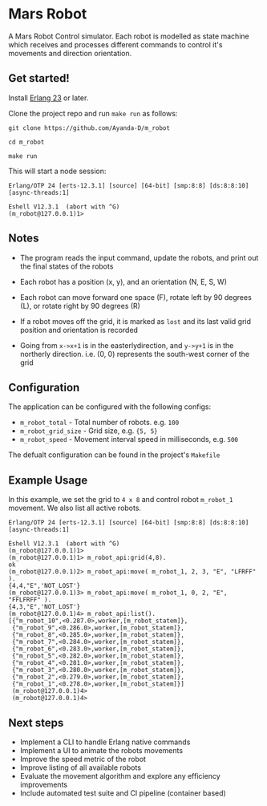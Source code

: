 # Mars Robot

A Mars Robot Control simulator. Each robot is modelled as state machine which receives and processes different commands to control it's movements and direction orientation.

## Get started!

Install [Erlang 23](https://www.erlang.org/doc/index.html) or later.

Clone the project repo and run `make run` as follows:

```
git clone https://github.com/Ayanda-D/m_robot

cd m_robot

make run

```

This will start a node session:

```
Erlang/OTP 24 [erts-12.3.1] [source] [64-bit] [smp:8:8] [ds:8:8:10] [async-threads:1]

Eshell V12.3.1  (abort with ^G)
(m_robot@127.0.0.1)1>
```
 
 
## Notes
 
- The program reads the input command, update the robots, and print out the final states of the robots

- Each robot has a position (x, y), and an orientation (N, E, S, W)
 
- Each robot can move forward one space (F), rotate left by 90 degrees (L), or rotate right by 90 degrees (R)

- If a robot moves off the grid, it is marked as `lost` and its last valid grid position and orientation is recorded

- Going from `x->x+1` is in the easterlydirection, and `y->y+1` is in the northerly direction. i.e. (0, 0) represents the south-west corner of the grid 


## Configuration

The application can be configured with the following configs:

- `m_robot_total` - Total number of robots. e.g. `100`
- `m_robot_grid_size` - Grid size, e.g. `{5, 5}`
- `m_robot_speed` - Movement interval speed in milliseconds, e.g. `500`

The defualt configuration can be found in the project's `Makefile`



## Example Usage

In this example, we set the grid to `4 x 8` and control robot `m_robot_1` movement. We also list all active robots.

```
Erlang/OTP 24 [erts-12.3.1] [source] [64-bit] [smp:8:8] [ds:8:8:10] [async-threads:1]

Eshell V12.3.1  (abort with ^G)
(m_robot@127.0.0.1)1>
(m_robot@127.0.0.1)1> m_robot_api:grid(4,8).
ok
(m_robot@127.0.0.1)2> m_robot_api:move( m_robot_1, 2, 3, "E", "LFRFF" ).
{4,4,"E",'NOT_LOST'}
(m_robot@127.0.0.1)3> m_robot_api:move( m_robot_1, 0, 2, "E", "FFLFRFF" ).
{4,3,"E",'NOT_LOST'}
(m_robot@127.0.0.1)4> m_robot_api:list().
[{"m_robot_10",<0.287.0>,worker,[m_robot_statem]},
 {"m_robot_9",<0.286.0>,worker,[m_robot_statem]},
 {"m_robot_8",<0.285.0>,worker,[m_robot_statem]},
 {"m_robot_7",<0.284.0>,worker,[m_robot_statem]},
 {"m_robot_6",<0.283.0>,worker,[m_robot_statem]},
 {"m_robot_5",<0.282.0>,worker,[m_robot_statem]},
 {"m_robot_4",<0.281.0>,worker,[m_robot_statem]},
 {"m_robot_3",<0.280.0>,worker,[m_robot_statem]},
 {"m_robot_2",<0.279.0>,worker,[m_robot_statem]},
 {"m_robot_1",<0.278.0>,worker,[m_robot_statem]}]
 (m_robot@127.0.0.1)4>
 (m_robot@127.0.0.1)4>

```


## Next steps


- Implement a CLI to handle Erlang native commands
- Implement a UI to animate the robots movements
- Improve the speed metric of the robot
- Improve listing of all available robots
- Evaluate the movement algorithm and explore any efficiency improvements
- Include automated test suite and CI pipeline (container based)



